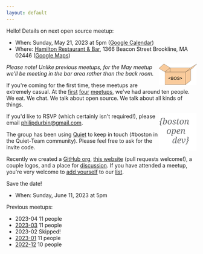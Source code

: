 ```yaml
---
layout: default
---
```


Hello! Details on next open source meetup:

- When: Sunday, May 21, 2023 at 5pm ([Google Calendar][])
- Where: [Hamilton Restaurant & Bar][], 1366 Beacon Street Brookline, MA 02446 ([Google Maps][])

[Hamilton Restaurant & Bar]: https://hamiltonbrookline.com
[Google Calendar]: https://www.google.com/calendar/event?eid=MXQwZ25objVoMTd1bWRtdGc3NTEzcDhuaXUgcGhpbGlwZHVyYmluQG0&ctz=America/New_York
[Google Maps]: https://goo.gl/maps/Xn9q3wVHF5Q4jJsZA

<img src="images/logo-box.svg" width="100" align="right">

*Please note! Unlike previous meetups, for the May meetup we'll be meeting in the bar area rather than the back room.*

If you're coming for the first time, these meetups are extremely casual. At the [first][] [four][] [meetups][], we've had around ten people. We eat. We chat. We talk about open source. We talk about all kinds of things.

<img src="images/logo.svg" width="100" align="right">

If you'd like to RSVP (which certainly isn't required!), please email <philipdurbin@gmail.com>.

[first]: http://blog.greptilian.com/2022/12/10/open-source-meetup-in-brookline/
[four]: http://blog.greptilian.com/2023/01/03/open-source-meetup-in-brookline-2/
[meetups]: http://blog.greptilian.com/2023/02/17/open-source-meetup-in-brookline-3/

The group has been using [Quiet][] to keep in touch (#boston in the Quiet-Team community). Please feel free to ask for the invite code.

[Quiet]: https://github.com/TryQuiet/quiet

Recently we created a [GitHub org][], [this website][] (pull requests welcome!), a couple logos, and a place for [discussion][]. If you have attended a meetup, you're very welcome to [add yourself][] to our [list][].

[GitHub org]: https://github.com/bostonopen
[this website]: https://github.com/bostonopen/bostonopen.github.io
[discussion]: https://github.com/orgs/bostonopen/discussions
[add yourself]: https://github.com/bostonopen/people
[list]: https://bostonopen.github.io/people

Save the date!

- When: Sunday, June 11, 2023 at 5pm

Previous meetups:

- 2023-04 11 people
- [2023-03](http://blog.greptilian.com/2023/02/17/open-source-meetup-in-brookline-3/) 11 people
- 2023-02 Skipped!
- [2023-01](http://blog.greptilian.com/2023/01/03/open-source-meetup-in-brookline-2/) 11 people
- [2022-12](http://blog.greptilian.com/2022/12/10/open-source-meetup-in-brookline/) 10 people
